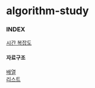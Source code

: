 # algorithm-study

### INDEX

[시간 복잡도](https://github.com/oh29oh29/algorithm-study/tree/master/time-complexity.md)

#### 자료구조
[배열](https://github.com/oh29oh29/algorithm-study/tree/master/array.md)  
[리스트](https://github.com/oh29oh29/algorithm-study/tree/master/list.md)